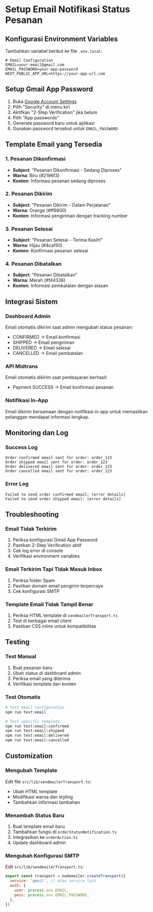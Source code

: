 # Setup Email Notifikasi Status Pesanan

## Konfigurasi Environment Variables

Tambahkan variabel berikut ke file `.env.local`:

```env
# Email Configuration
EMAIL=your-email@gmail.com
EMAIL_PASSWORD=your-app-password
NEXT_PUBLIC_APP_URL=https://your-app-url.com
```

## Setup Gmail App Password

1. Buka [Google Account Settings](https://myaccount.google.com/)
2. Pilih "Security" di menu kiri
3. Aktifkan "2-Step Verification" jika belum
4. Pilih "App passwords"
5. Generate password baru untuk aplikasi
6. Gunakan password tersebut untuk `EMAIL_PASSWORD`

## Template Email yang Tersedia

### 1. Pesanan Dikonfirmasi

- **Subject**: "Pesanan Dikonfirmasi - Sedang Diproses"
- **Warna**: Biru (#2196f3)
- **Konten**: Informasi pesanan sedang diproses

### 2. Pesanan Dikirim

- **Subject**: "Pesanan Dikirim - Dalam Perjalanan"
- **Warna**: Orange (#ff9800)
- **Konten**: Informasi pengiriman dengan tracking number

### 3. Pesanan Selesai

- **Subject**: "Pesanan Selesai - Terima Kasih!"
- **Warna**: Hijau (#4caf50)
- **Konten**: Konfirmasi pesanan selesai

### 4. Pesanan Dibatalkan

- **Subject**: "Pesanan Dibatalkan"
- **Warna**: Merah (#f44336)
- **Konten**: Informasi pembatalan dengan alasan

## Integrasi Sistem

### Dashboard Admin

Email otomatis dikirim saat admin mengubah status pesanan:

- CONFIRMED → Email konfirmasi
- SHIPPED → Email pengiriman
- DELIVERED → Email selesai
- CANCELLED → Email pembatalan

### API Midtrans

Email otomatis dikirim saat pembayaran berhasil:

- Payment SUCCESS → Email konfirmasi pesanan

### Notifikasi In-App

Email dikirim bersamaan dengan notifikasi in-app untuk memastikan pelanggan mendapat informasi lengkap.

## Monitoring dan Log

### Success Log

```
Order confirmed email sent for order: order_123
Order shipped email sent for order: order_123
Order delivered email sent for order: order_123
Order cancelled email sent for order: order_123
```

### Error Log

```
Failed to send order confirmed email: [error details]
Failed to send order shipped email: [error details]
```

## Troubleshooting

### Email Tidak Terkirim

1. Periksa konfigurasi Gmail App Password
2. Pastikan 2-Step Verification aktif
3. Cek log error di console
4. Verifikasi environment variables

### Email Terkirim Tapi Tidak Masuk Inbox

1. Periksa folder Spam
2. Pastikan domain email pengirim terpercaya
3. Cek konfigurasi SMTP

### Template Email Tidak Tampil Benar

1. Periksa HTML template di `sendmailerTransport.ts`
2. Test di berbagai email client
3. Pastikan CSS inline untuk kompatibilitas

## Testing

### Test Manual

1. Buat pesanan baru
2. Ubah status di dashboard admin
3. Periksa email yang diterima
4. Verifikasi template dan konten

### Test Otomatis

```bash
# Test email configuration
npm run test:email

# Test specific template
npm run test:email:confirmed
npm run test:email:shipped
npm run test:email:delivered
npm run test:email:cancelled
```

## Customization

### Mengubah Template

Edit file `src/lib/sendmailerTransport.ts`:

- Ubah HTML template
- Modifikasi warna dan styling
- Tambahkan informasi tambahan

### Menambah Status Baru

1. Buat template email baru
2. Tambahkan fungsi di `orderStatusNotification.ts`
3. Integrasikan ke `orderAction.ts`
4. Update dashboard admin

### Mengubah Konfigurasi SMTP

Edit `src/lib/sendmailerTransport.ts`:

```javascript
export const transport = nodemailer.createTransport({
  service: 'gmail', // atau service lain
  auth: {
    user: process.env.EMAIL,
    pass: process.env.EMAIL_PASSWORD,
  },
})
```
